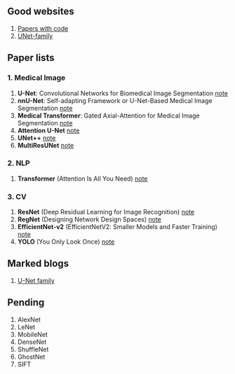 ## Good websites
1. [Papers with code](https://paperswithcode.com/)
2. [UNet-family](https://github.com/ShawnBIT/UNet-family)

## Paper lists
### 1. Medical Image
1. **U-Net**: Convolutional Networks for Biomedical Image Segmentation [note](https://github.com/ruiyangqin2016/paper_review/blob/main/image_segmentation/UNet.md)
2. **nnU-Net**: Self-adapting Framework or U-Net-Based Medical Image Segmentation [note](https://github.com/ruiyangqin2016/paper_review/blob/main/image_segmentation/nnU-Net.md)
3. **Medical Transformer**: Gated Axial-Attention for Medical Image Segmentation [note](https://github.com/ruiyangqin2016/paper_review/blob/main/MICCAI/gated_axial.md)
4. **Attention U-Net** [note](https://github.com/ruiyangqin2016/paper_review/edit/main/image_segmentation/attention_unet.md)
5. **UNet++** [note](https://github.com/ruiyangqin2016/paper_review/blob/main/image_segmentation/unet%2B%2B.md)
6. **MultiResUNet** [note](https://github.com/ruiyangqin2016/paper_review/blob/main/image_segmentation/multiResNet.md)

### 2. NLP
1. **Transformer** (Attention Is All You Need) [note](https://github.com/ruiyangqin2016/paper_review/blob/main/image_segmentation/Transformer.md)
### 3. CV
1. **ResNet** (Deep Residual Learning for Image Recognition) [note](https://github.com/ruiyangqin2016/paper_review/blob/main/CNN/ResNet.md)
2. **RegNet** (Designing Network Design Spaces) [note](https://github.com/ruiyangqin2016/paper_review/blob/main/CNN/RegNet.md)
3. **EfficientNet-v2** (EfficientNetV2: Smaller Models and Faster Training) [note](https://github.com/ruiyangqin2016/paper_review/edit/main/CNN/EfficientNet_v2.md)
4. **YOLO** (You Only Look Once) [note](https://github.com/ruiyangqin2016/paper_review/blob/main/CNN/YOLO.md)

## Marked blogs
1. [U-Net family](https://zhuanlan.zhihu.com/p/339934172)

## Pending
1. AlexNet
2. LeNet
3. MobileNet
4. DenseNet
5. ShuffleNet
6. GhostNet
7. SIFT
